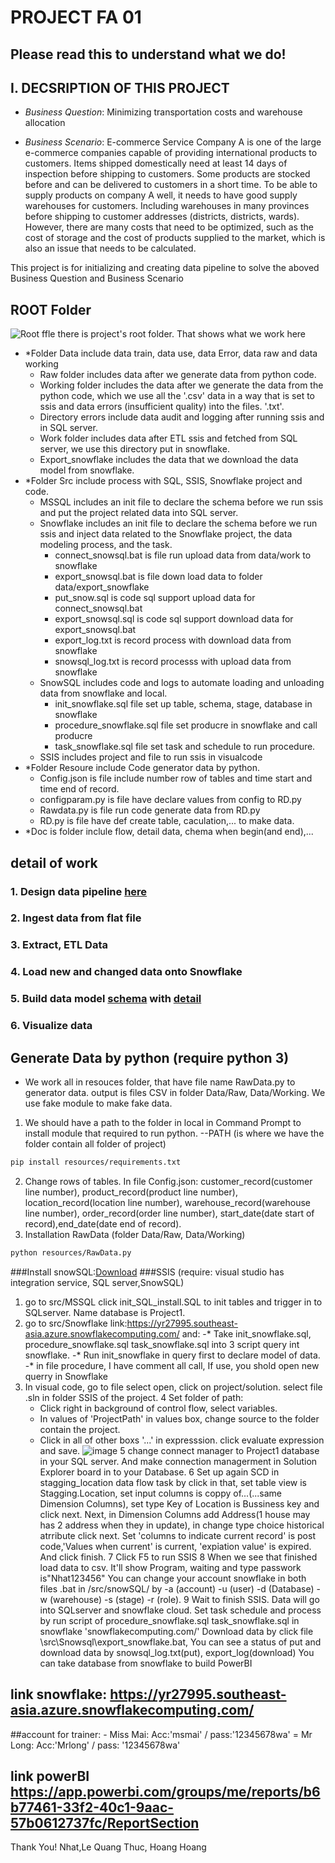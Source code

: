 # PROJECT FA 01
## Please read this to understand what we do!
## I. DECSRIPTION OF THIS PROJECT
- *Business Question*: Minimizing transportation costs and warehouse allocation

- *Business Scenario*: E-commerce Service Company A is one of the large e-commerce companies capable of providing international products to customers. Items shipped domestically need at least 14 days of inspection before shipping to customers. Some products are stocked before and can be delivered to customers in a short time. To be able to supply products on company A well, it needs to have good supply warehouses for customers. Including warehouses in many provinces before shipping to customer addresses (districts, districts, wards). However, there are many costs that need to be optimized, such as the cost of storage and the cost of products supplied to the market, which is also an issue that needs to be calculated.

This project is for initializing and creating data pipeline to solve the aboved Business Question and Business Scenario
## ROOT Folder
![Root ffle](https://user-images.githubusercontent.com/62283838/129613523-993dae1c-1817-4082-b5f4-55c7e4f2e95f.PNG)
there is project's root folder. That shows what we work here
- *Folder Data include data train, data use, data Error, data raw and data working
    - Raw folder includes data after we generate data from python code.
    - Working folder includes the data after we generate the data from the python code, which we use all the '.csv' data in a way that is set to ssis and data errors (insufficient quality) into the files. '.txt'.
    - Directory errors include data audit and logging after running ssis and in SQL server.
    - Work folder includes data after ETL ssis and fetched from SQL server, we use this directory put in snowflake.
    - Export_snowflake includes the data that we download the data model from snowflake.
- *Folder Src include process with SQL, SSIS, Snowflake project and code.
    - MSSQL includes an init file to declare the schema before we run ssis and put the project related data into SQL server.
    - Snowflake includes an init file to declare the schema before we run ssis and inject data related to the Snowflake project, the data modeling process, and the task.
        -  connect_snowsql.bat is file run upload data from data/work to snowflake
        -  export_snowsql.bat is file down load data to folder data/export_snowflake
        -  put_snow.sql is code sql support upload data for connect_snowsql.bat 
        -  export_snowsql.sql is code sql support download data for export_snowsql.bat
        -  export_log.txt is record process with download data from snowflake
        -  snowsql_log.txt is record processs with upload data from snowflake
    - SnowSQL includes code and logs to automate loading and unloading data from snowflake and local.
        - init_snowflake.sql file set up table, schema, stage, database in snowflake
        - procedure_snowflake.sql file set producre in snowflake and call producre
        - task_snowflake.sql file set task and schedule to run procedure.
    - SSIS includes project and file to run ssis in visualcode
- *Folder Resoure include Code generator data by python.
    - Config.json is file include number row of tables and time start and time end of record.
    - configparam.py is file have declare values from config to RD.py
    - Rawdata.py is file run code generate data from RD.py
    - RD.py is file have def create table, caculation,... to make data.
- *Doc is folder inclule flow, detail data, chema when begin(and end),...
## detail of work
### 1. Design data pipeline [here](https://github.com/thuchh/group_4-fa-project/blob/main/Doc/flow.png)
### 2. Ingest data from flat file
### 3. Extract, ETL Data
### 4. Load new and changed data onto Snowflake
### 5. Build data model [schema](https://github.com/thuchh/group_4-fa-project/blob/main/Doc/Schema.png) with [detail](https://github.com/thuchh/group_4-fa-project/blob/main/Doc/detail%20of%20columns.xlsx)
### 6. Visualize data
## Generate Data by python (require python 3)
-  We work all in resouces folder, that have file name RawData.py to generator data. output is files CSV in folder Data/Raw, Data/Working. We use fake module to make fake data. 
 1. We should have a path to the folder in local in Command Prompt to install module that required to run python.
--PATH (is where we have the folder contain all folder of project)

```bash
pip install resources/requirements.txt
```
 2. Change rows of tables. In file Config.json: customer_record(customer line number), product_record(product line number), location_record(location line number), warehouse_record(warehouse line number), order_record(order line number), start_date(date start of record),end_date(date end of record).
 3. Installation RawData (folder Data/Raw, Data/Working)
```bash
python resources/RawData.py
```
###Install snowSQL:[Download](https://sfc-repo.snowflakecomputing.com/snowsql/index.html) 
###SSIS (require: visual studio has integration service, SQL server,SnowSQL)
1. go to src/MSSQL click init_SQL_install.SQL to init tables and trigger in to SQLserver. Name database is Project1.
2. go to src/Snowflake link:https://yr27995.southeast-asia.azure.snowflakecomputing.com/ and:
   -* Take init_snowflake.sql, procedure_snowflake.sql task_snowflake.sql into 3 script query int snowflake.
   -* Run init_snowflake in query first to declare model of data.
   -* in file procedure, I have comment all call, If use, you shold open new querry in Snowflake
3. In visual code, go to file select open, click on project/solution. select file .sln in folder SSIS of the project.
4 Set folder of path:
    - Click right in background of control flow, select variables. 
    - In values of 'ProjectPath' in values box, change source to the folder contain the project.
    - Click in all of other boxs '...' in expresssion. click evaluate expression and save. 
 ![image](https://user-images.githubusercontent.com/62283838/129654666-c335f3ab-3b7f-428c-9826-e9d312cecb91.png)
5 change connect manager to Project1 database in your SQL server. And make connection managerment in Solution Explorer board in to your Database.
6 Set up again SCD in stagging_location data flow task by click in that, set table view is Stagging.Location, set input columns is coppy of...(...same Dimension Columns), set type Key of Location is Bussiness key and click next. Next, in Dimension Columns add Address(1 house may has 2 address when they in update), in change type choice historical atrribute click next. Set 'columns to indicate current record' is post code,'Values when current' is current, 'expỉation value' is expired. And click finish.
7 Click F5 to run SSIS
8 When we see that finished load data to csv. It'll show Program, waiting and type passwork is"Nhat123456" You can change your account snowflake in both files .bat in /src/snowSQL/ by -a (account) -u (user) -d (Database) -w (warehouse) -s (stage) -r (role). 
9 Wait to finish SSIS. Data will go into SQLserver and snowflake cloud.
Set task schedule and process by run script of procedure_snowflake.sql task_snowflake.sql in snowflake 'snowflakecomputing.com/' 
Download data by click file \src\Snowsql\export_snowflake.bat, You can see a status of put and download data by snowsql_log.txt(put), export_log(download)
You can take database from snowflake to build PowerBI

## link snowflake: https://yr27995.southeast-asia.azure.snowflakecomputing.com/
##account for trainer:
    - Miss Mai: Acc:'msmai' / pass:'12345678wa'
    = Mr Long: Acc:'Mrlong' / pass: '12345678wa'
## link powerBI https://app.powerbi.com/groups/me/reports/b6b77461-33f2-40c1-9aac-57b0612737fc/ReportSection
Thank You!
Nhat,Le Quang
Thuc, Hoang Hoang
